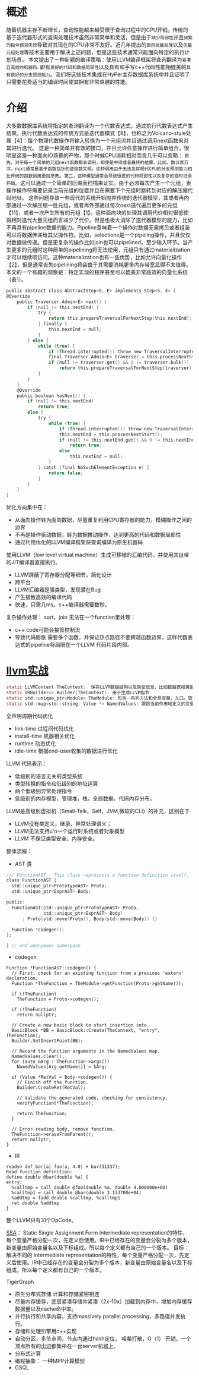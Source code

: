 
# 概述
随着机器主存不断增长，查询性能越来越受限于查询过程中的CPU开销。传统的基于迭代器形式的查询处理技术虽然非常简单和灵活，但是由于`缺少局部性`并且`频繁的指令预测失效`导致对其现在的CPU非常不友好。近几年提出的`面向批量处理`以及`矢量元组处理`等技术主要用于解决上述问题，但是这些技术通常只能面向特定的执行计划场景。
本文提出了一种新颖的编译策略：使用LLVM编译框架将查询翻译为`紧凑且高效的机器码`. 即有`良好的代码和数据局部性`以及具有和手写c++代码性能相媲美的`具有良好的分支预测能力`。我们将这些技术集成在HyPer主存数据库系统中并且证明了只需要花费适当的编译时间使其拥有非常卓越的性能。

# 介绍
大多数数据库系统将指定的查询翻译为一个代数表达式，通过执行代数表达式产生结果。执行代数表达式的传统方式是迭代器模式【8】，也称之为Volcano-style处理【4】：每个物理代数操作将输入转换为一个元组流并且通过调用next函数来对其进行迭代。
这是一种简单并有效的接口，并且允许任意操作进行简单组合，很明显这是一种面向IO场景的产物，那个时候CPU消耗相对而言几乎可以忽略： `首先，对于每一个简单的元组next函数都会调用，即使是中间或者最终的结果，比如，数以百万次，next通常是基于函数指针的虚函数实现，这种调用由于无法发挥现代CPU的分支预测能力相比传统的函数调用更加昂贵`。`第二，这种模型通常会导致很差的代码局部性以及复杂的临时记录开销`。这可以通过一个简单的压缩表扫描来证实。由于必须每次产生一个元组，表操作操作符需要记录当前元组的位置并且在需要下个元组时跳转到对应的解压缩代码地址。
这些问题导致一些现代的系统开始抛弃传统的迭代器模型，其或者再内部通过一次解压缩一批元组，或者再外部通过每次next迭代遍历更多的元组【11】，或者一次产生所有的元组【1】。这种面向块的处理其调用代价相对很低使得相对迭代大量元组而言减少了代价。但是也极大消除了迭代器模型的能力，比如不再具有pipeline数据的能力。Pipeline意味着一个操作对数据无需拷贝或者组装可以将数据传递给其父操作符。比如，selections是一个pipeling操作，并且仅仅对数据做传递。但是更复杂的操作比如join也可以pipelined，至少输入环节。当产生更多的元组时这种简单的pipelining将无法使用，元组只有通过materialization才可以继续呗访问。这种materialization也有一些优势，比如允许向量化操作【2】，但是通常丧失pipelining将会由于其需要消耗更多内存带宽显得不太值得。
本文的一个有趣的观察是：特定实现的程序甚至可以媲美非常高效的向量化系统（表1）。

```c
public abstract class AbstractStep<S, E> implements Step<S, E> {
@Override
    public Traverser.Admin<E> next() {
        if (null != this.nextEnd) {
            try {
                return this.prepareTraversalForNextStep(this.nextEnd);
            } finally {
                this.nextEnd = null;
            }
        } else {
            while (true) {
                if (Thread.interrupted()) throw new TraversalInterruptedException();
                final Traverser.Admin<E> traverser = this.processNextStart();
                if (null != traverser.get() && 0 != traverser.bulk())
                    return this.prepareTraversalForNextStep(traverser);
            }
        }
    }
    @Override
    public boolean hasNext() {
        if (null != this.nextEnd)
            return true;
        else {
            try {
                while (true) {
                    if (Thread.interrupted()) throw new TraversalInterruptedException();
                    this.nextEnd = this.processNextStart();
                    if (null != this.nextEnd.get() && 0 != this.nextEnd.bulk())
                        return true;
                    else
                        this.nextEnd = null;
                }
            } catch (final NoSuchElementException e) {
                return false;
            }
        }
    }
}
```

优化方向集中在：
- 从面向操作转为面向数据，尽量重复利用CPU寄存器的能力，模糊操作之间的边界
- 不再是操作驱动数据，转为数据推动操作，达到更高的代码和数据局部性
- 通过利用优化的LLVM编译框架将查询编译为原生机器码

使用LLVM（low level virtual machine）生成可移植的汇编代码，并使用其自带的JIT编译器直接执行。
- LLVM屏蔽了寄存器分配等细节，简化设计
- 跨平台
- LLVM汇编器是强类型，发现潜在Bug
- 产生极致高效的编译代码
- 快速，只需几ms。c++编译器需要数秒。



复杂操作处理： sort，join 无法在一个function里处理：
- c++ code可能会接管控制流
- 导致代码膨胀
需要多个函数，并保证热点路径不要跨越函数边界，这样代数表达式的pipeline将局限在一个LLVM 代码片段内部。


# [llvm实战](https://llvm.org/docs/tutorial/LangImpl01.html)

```c
static LLVMContext TheContext:  保存LLVM数据结构以及类型信息，比如数据表和类型，作为LLVM函数的参数
static IRBuilder<> Builder(TheContext): 用于生成LLVM指令
static std::unique_ptr<Module> TheModule: 包含一系列方法和全局变量，入口。管理生成的所有IR的内存
static std::map<std::string, Value *> NamedValues: 跟踪当前作用域定义的变量以及LLVM中的含义，保存函数参数
```

  
  
全声明周期代码优化
- link-time 过程间代码优化
- install-time 机器相关优化
- runtime 动态优化
- idle-time 根据end-user收集的数据进行优化

LLVM 代码表示：
- 低级别的语言无关的类型系统
- 类型转换的指令和低级别的地址运算
- 两个低级别异常处理指令
- 低级别的内存模型，管理堆，栈，全局数据，代码内存分布。

LLVM是高级别虚拟机（Small-Talk，Self，JVM,微软的CLI）的补充，区别在于
- LLVM没有类定义，继承、异常处理语义；
- LLVM无法支持u'n一个运行时系统或者对象模型
- LLVM 不保证类型安全，内存安全。

整体流程：
- AST 类
```c
/// FunctionAST - This class represents a function definition itself.
class FunctionAST {
  std::unique_ptr<PrototypeAST> Proto;
  std::unique_ptr<ExprAST> Body;

public:
  FunctionAST(std::unique_ptr<PrototypeAST> Proto,
              std::unique_ptr<ExprAST> Body)
      : Proto(std::move(Proto)), Body(std::move(Body)) {}

  Function *codegen();
};

} // end anonymous namespace
```
- codegen
```
Function *FunctionAST::codegen() {
  // First, check for an existing function from a previous 'extern' declaration.
  Function *TheFunction = TheModule->getFunction(Proto->getName());

  if (!TheFunction)
    TheFunction = Proto->codegen();

  if (!TheFunction)
    return nullptr;

  // Create a new basic block to start insertion into.
  BasicBlock *BB = BasicBlock::Create(TheContext, "entry", TheFunction);
  Builder.SetInsertPoint(BB);

  // Record the function arguments in the NamedValues map.
  NamedValues.clear();
  for (auto &Arg : TheFunction->args())
    NamedValues[Arg.getName()] = &Arg;

  if (Value *RetVal = Body->codegen()) {
    // Finish off the function.
    Builder.CreateRet(RetVal);

    // Validate the generated code, checking for consistency.
    verifyFunction(*TheFunction);

    return TheFunction;
  }

  // Error reading body, remove function.
  TheFunction->eraseFromParent();
  return nullptr;
}
```
- IR
```
ready> def bar(a) foo(a, 4.0) + bar(31337);
Read function definition:
define double @bar(double %a) {
entry:
  %calltmp = call double @foo(double %a, double 4.000000e+00)
  %calltmp1 = call double @bar(double 3.133700e+04)
  %addtmp = fadd double %calltmp, %calltmp1
  ret double %addtmp
}
```

整个LLVM只有31个OpCode。

[SSA](https://en.wikipedia.org/wiki/Static_single_assignment_form)： Static Single Assignment Form
Intermediate representation的特性，每个变量严格分配一次，先定义后使用。IR中已经存在的变量会分裂为多个版本，新变量由原始变量名以及下标组成。所以每个定义都有自己的一个版本。
目标： 解决不同的
Intermediate representation的特性，每个变量严格分配一次，先定义后使用。IR中已经存在的变量会分裂为多个版本，新变量由原始变量名以及下标组成。所以每个定义都有自己的一个版本。


TigerGraph
- 原生分布式存储 计算和存储紧密相连
- 尽量内存缓存，底层紧凑存储并紧凑（2x-10x）加载到内存中，增加内存缓存数据量以及cache命中率。
- 并行执行和共享内容，支持massively parallel processing，多路径并发执行。
- 存储和处理引擎用c++实现
- 自动分区，多节点间，节点内通过hash定位， 哈希打散，O（1） 开销，一个顶点所有的出边都集中在一台server机器上。
- 分布式计算
- 编程抽象： 一种MPP计算模型
- GSQL



